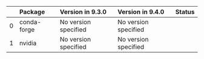 <!-- markdown-link-check-disable -->

|    | Package     | Version in 9.3.0     | Version in 9.4.0     | Status   |
|---:|:------------|:---------------------|:---------------------|:---------|
|  0 | conda-forge | No version specified | No version specified |          |
|  1 | nvidia      | No version specified | No version specified |          |